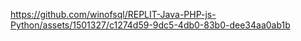 

https://github.com/winofsql/REPLIT-Java-PHP-js-Python/assets/1501327/c1274d59-9dc5-4db0-83b0-dee34aa0ab1b

